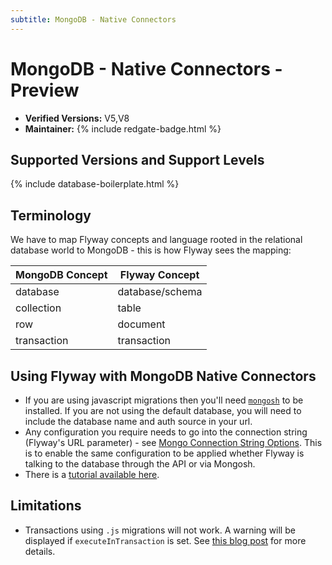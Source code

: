 ```yaml
---
subtitle: MongoDB - Native Connectors
---
```

# MongoDB - Native Connectors - Preview
- **Verified Versions:** V5,V8
- **Maintainer:** {% include redgate-badge.html %}

## Supported Versions and Support Levels

{% include database-boilerplate.html %}

## Terminology
We have to map Flyway concepts and language rooted in the relational database world to MongoDB - this is how Flyway sees the mapping:

| MongoDB Concept | Flyway Concept  |
| --------------- | --------------- |
| database        | database/schema |
| collection      | table           |
| row             | document        |
| transaction     | transaction     |

## Using Flyway with MongoDB Native Connectors

- If you are using javascript migrations then you'll need [`mongosh`](https://www.mongodb.com/docs/mongodb-shell/install/) to be installed. If you are not using the default database, you will need to include the database name and auth source in your url.
- Any configuration you require needs to go into the connection string (Flyway's URL parameter) - see [Mongo Connection String Options](https://www.mongodb.com/docs/manual/reference/connection-string-options/). This is to enable the same configuration to be applied whether Flyway is talking to the database through the API or via Mongosh.
- There is a [tutorial available here](/tutorials/tutorial---using-native-connectors-to-connect-to-mongodb).

## Limitations

- Transactions using `.js` migrations will not work. A warning will be displayed if `executeInTransaction` is set.
See [this blog post](https://documentation.red-gate.com/display/FD/Flyway+Native+Connectors+-+MongoDB) for more details.
